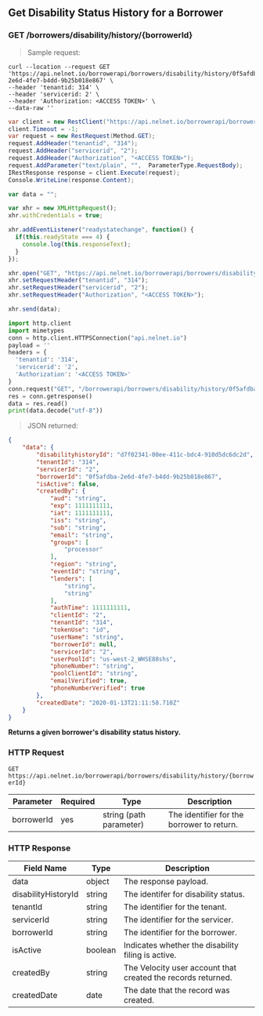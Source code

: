 <!--Endpoint introduction -->
## Get Disability Status History for a Borrower

### GET /borrowers/disability/history/{borrowerId}

<!-- RIGHT: code samples -->

> Sample request:

```shell
curl --location --request GET 'https://api.nelnet.io/borrowerapi/borrowers/disability/history/0f5afdba-2e6d-4fe7-b4dd-9b25b018e867' \
--header 'tenantid: 314' \
--header 'servicerid: 2' \
--header 'Authorization: <ACCESS TOKEN>' \
--data-raw ''
```

```csharp
var client = new RestClient("https://api.nelnet.io/borrowerapi/borrowers/disability/history/0f5afdba-2e6d-4fe7-b4dd-9b25b018e867");
client.Timeout = -1;
var request = new RestRequest(Method.GET);
request.AddHeader("tenantid", "314");
request.AddHeader("servicerid", "2");
request.AddHeader("Authorization", "<ACCESS TOKEN>");
request.AddParameter("text/plain", "",  ParameterType.RequestBody);
IRestResponse response = client.Execute(request);
Console.WriteLine(response.Content);
```

```javascript
var data = "";

var xhr = new XMLHttpRequest();
xhr.withCredentials = true;

xhr.addEventListener("readystatechange", function() {
  if(this.readyState === 4) {
    console.log(this.responseText);
  }
});

xhr.open("GET", "https://api.nelnet.io/borrowerapi/borrowers/disability/history/0f5afdba-2e6d-4fe7-b4dd-9b25b018e867");
xhr.setRequestHeader("tenantid", "314");
xhr.setRequestHeader("servicerid", "2");
xhr.setRequestHeader("Authorization", "<ACCESS TOKEN>");

xhr.send(data);
```

```python
import http.client
import mimetypes
conn = http.client.HTTPSConnection("api.nelnet.io")
payload = ''
headers = {
  'tenantid': '314',
  'servicerid': '2',
  'Authorization': '<ACCESS TOKEN>'
}
conn.request("GET", "/borrowerapi/borrowers/disability/history/0f5afdba-2e6d-4fe7-b4dd-9b25b018e867", payload, headers)
res = conn.getresponse()
data = res.read()
print(data.decode("utf-8"))
```

> JSON returned:

```json
{
    "data": {
        "disabilityhistoryId": "d7f02341-00ee-411c-bdc4-910d5dc6dc2d",
        "tenantId": "314",
        "servicerId": "2",
        "borrowerId": "0f5afdba-2e6d-4fe7-b4dd-9b25b018e867",
        "isActive": false,
        "createdBy": {
            "aud": "string",
            "exp": 1111111111,
            "iat": 1111111111,
            "iss": "string",
            "sub": "string",
            "email": "string",
            "groups": [
                "processor"
            ],
            "region": "string",
            "eventId": "string",
            "lenders": [
                "string",
                "string"
            ],
            "authTime": 1111111111,
            "clientId": "2",
            "tenantId": "314",
            "tokenUse": "id",
            "userName": "string",
            "borrowerId": null,
            "servicerId": "2",
            "userPoolId": "us-west-2_WHSE88shs",
            "phoneNumber": "string",
            "poolClientId": "string",
            "emailVerified": true,
            "phoneNumberVerified": true
        },
        "createdDate": "2020-01-13T21:11:58.710Z"
    }
}
```

<!-- LEFT: documentation -->

**Returns a given borrower's disability status history.**

### HTTP Request

`GET https://api.nelnet.io/borrowerapi/borrowers/disability/history/{borrowerId}`

Parameter | Required | Type   | Description
----------| -------- | ------ | -----------
borrowerId | yes | string (path parameter) | The identifier for the borrower to return.

### HTTP Response

Field Name | Type | Description
---------- | ------- | -------
data | object | The response payload.
disabilityHistoryId | string | The identifer for disability status.
tenantId | string | The identifier for the tenant.
servicerId | string | The identifier for the servicer.
borrowerId | string | The identifier for the borrower.
isActive | boolean | Indicates whether the disability filing is active.
createdBy | string | The Velocity user account that created the records returned.
createdDate | date | The date that the record was created.